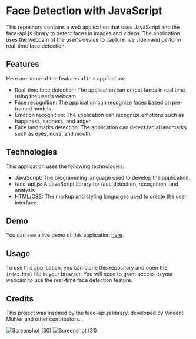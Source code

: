 
# Face Detection with JavaScript

This repository contains a web application that uses JavaScript and the face-api.js library to detect faces in images and videos. The application uses the webcam of the user's device to capture live video and perform real-time face detection.

## Features

Here are some of the features of this application:

- Real-time face detection: The application can detect faces in real time using the user's webcam.
- Face recognition: The application can recognize faces based on pre-trained models.
- Emotion recognition: The application can recognize emotions such as happiness, sadness, and anger.
- Face landmarks detection: The application can detect facial landmarks such as eyes, nose, and mouth.

## Technologies

This application uses the following technologies:

- JavaScript: The programming language used to develop the application.
- face-api.js: A JavaScript library for face detection, recognition, and analysis.
- HTML/CSS: The markup and styling languages used to create the user interface.

## Demo

You can see a live demo of this application [here](link-to-live-demo).

## Usage

To use this application, you can clone this repository and open the `index.html` file in your browser. You will need to grant access to your webcam to use the real-time face detection feature.

## Credits

This project was inspired by the face-api.js library, developed by Vincent Mühler and other contributors. .

![Screenshot (30)](https://user-images.githubusercontent.com/75081330/224251630-b1679e6a-b57e-4b7e-9471-0b6af06c4812.png)
![Screenshot (31)](https://user-images.githubusercontent.com/75081330/224251659-21b44f05-f19f-4a1c-9541-23455ba7833b.png)

